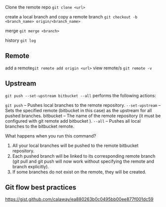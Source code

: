 Clone the remote repo `git clone <url>`

create a local branch and copy a remote branch `git checkout -b <branch_name> origin/<branch_name>`

merge `git merge <branch>`

history `git log`

## Remote

add a remote`git remote add origin <url>`
view remote/s `git remote -v`

## Upstream

`git push --set-upstream bitbucket --all` performs the following actions:

`git push` – Pushes local branches to the remote repository.
`--set-upstream` – Sets the specified remote (bitbucket in this case) as the upstream for all pushed branches.
bitbucket – The name of the remote repository (it must be configured with git remote add bitbucket <url>).
`--all` – Pushes all local branches to the bitbucket remote.

What happens when you run this command?

1. All your local branches will be pushed to the remote bitbucket repository.
2. Each pushed branch will be linked to its corresponding remote branch (git pull and git push will now work without specifying the remote and branch explicitly).
3. If some branches do not exist on the remote, they will be created.

## Git flow best practices
https://gist.github.com/calaway/ea880263b0c0495bb00ee877f001dc59